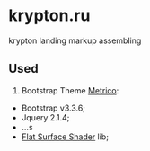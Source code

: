 # krypton.ru
krypton landing markup assembling

## Used
1. Bootstrap Theme [Metrico](http://coderthemes.com/metrico/):
  - Bootstrap v3.3.6;
  - Jquery 2.1.4;
  - ...s
- [Flat Surface Shader](https://github.com/wagerfield/flat-surface-shader) lib;
